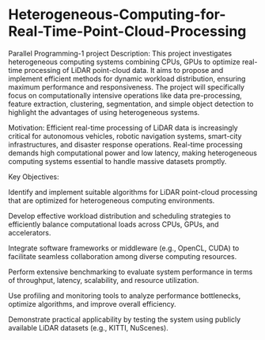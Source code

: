 # Heterogeneous-Computing-for-Real-Time-Point-Cloud-Processing
Parallel Programming-1 project
Description: This project investigates heterogeneous computing systems combining CPUs, GPUs to optimize real-time processing of LiDAR point-cloud data. It aims to propose and implement efficient methods for dynamic workload distribution, ensuring maximum performance and responsiveness. The project will specifically focus on computationally intensive operations like data pre-processing, feature extraction, clustering, segmentation, and simple object detection to highlight the advantages of using heterogeneous systems.

Motivation: Efficient real-time processing of LiDAR data is increasingly critical for autonomous vehicles, robotic navigation systems, smart-city infrastructures, and disaster response operations. Real-time processing demands high computational power and low latency, making heterogeneous computing systems essential to handle massive datasets promptly.

Key Objectives:

Identify and implement suitable algorithms for LiDAR point-cloud processing that are optimized for heterogeneous computing environments.

Develop effective workload distribution and scheduling strategies to efficiently balance computational loads across CPUs, GPUs, and accelerators.

Integrate software frameworks or middleware (e.g., OpenCL, CUDA) to facilitate seamless collaboration among diverse computing resources.

Perform extensive benchmarking to evaluate system performance in terms of throughput, latency, scalability, and resource utilization.

Use profiling and monitoring tools to analyze performance bottlenecks, optimize algorithms, and improve overall efficiency.

Demonstrate practical applicability by testing the system using publicly available LiDAR datasets (e.g., KITTI, NuScenes).

